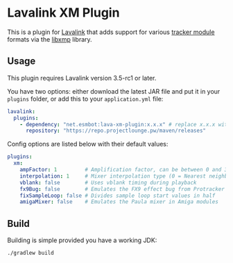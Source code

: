 # Lavalink XM Plugin
This is a plugin for [Lavalink](https://github.com/lavalink-dev/Lavalink) that adds support for various [tracker module](https://en.wikipedia.org/wiki/Module_file) formats via the [libxmp](https://github.com/libxmp/libxmp) library.

## Usage
This plugin requires Lavalink version 3.5-rc1 or later.

You have two options: either download the latest JAR file and put it in your `plugins` folder, or add this to your `application.yml` file:
```yaml
lavalink:
  plugins:
    - dependency: "net.esmbot:lava-xm-plugin:x.x.x" # replace x.x.x with the latest release tag
      repository: "https://repo.projectlounge.pw/maven/releases"
```

Config options are listed below with their default values:
```yaml
plugins:
  xm:
    ampFactor: 1         # Amplification factor, can be between 0 and 3
    interpolation: 1     # Mixer interpolation type (0 = Nearest neighbor, 1 = Linear, 2 = Cublic spline)
    vblank: false        # Uses vblank timing during playback
    fx9Bug: false        # Emulates the FX9 effect bug from Protracker 2.x
    fixSampleLoop: false # Divides sample loop start values in half
    amigaMixer: false    # Emulates the Paula mixer in Amiga modules
```

## Build
Building is simple provided you have a working JDK:
```sh
./gradlew build
```